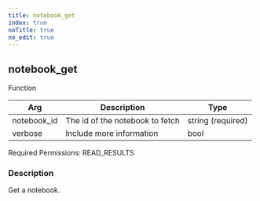 ```yaml
---
title: notebook_get
index: true
noTitle: true
no_edit: true
---
```




<div class="vql_item"></div>


## notebook_get
<span class='vql_type label label-warning pull-right page-header'>Function</span>



<div class="vqlargs"></div>

Arg | Description | Type
----|-------------|-----
notebook_id|The id of the notebook to fetch|string (required)
verbose|Include more information|bool

Required Permissions: 
<span class="linkcolour label label-success">READ_RESULTS</span>

### Description

Get a notebook.

